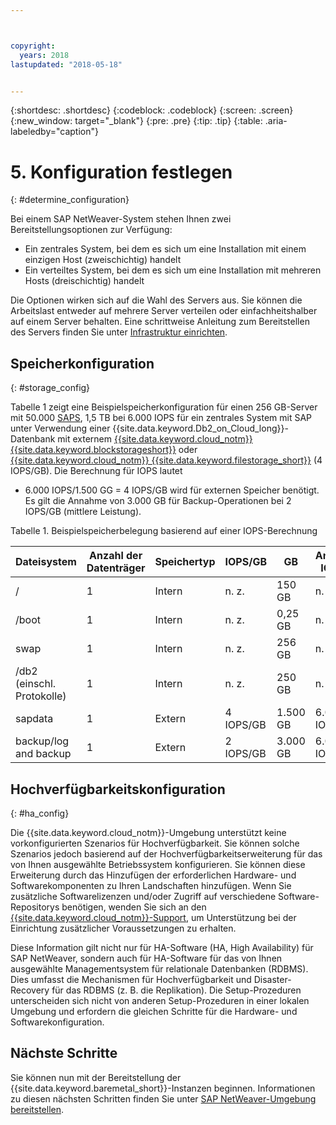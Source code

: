 ```yaml
---



copyright:
  years: 2018
lastupdated: "2018-05-18"


---
```


{:shortdesc: .shortdesc}
{:codeblock: .codeblock}
{:screen: .screen}
{:new_window: target="_blank"}
{:pre: .pre}
{:tip: .tip}
{:table: .aria-labeledby="caption"}


# 5. Konfiguration festlegen
{: #determine_configuration}

Bei einem SAP NetWeaver-System stehen Ihnen zwei Bereitstellungsoptionen zur Verfügung:
  * Ein zentrales System, bei dem es sich um eine Installation mit einem einzigen Host (zweischichtig) handelt
  * Ein verteiltes System, bei dem es sich um eine Installation mit mehreren Hosts (dreischichtig) handelt
  
Die Optionen wirken sich auf die Wahl des Servers aus. Sie können die Arbeitslast entweder auf mehrere Server verteilen oder einfachheitshalber auf einem Server behalten. Eine schrittweise Anleitung zum Bereitstellen des Servers finden Sie unter [Infrastruktur einrichten](/docs/infrastructure/sap-netweaver/sap-setting-up-infrastructure.html#set_up_infrastructure).

## Speicherkonfiguration
{: #storage_config}

Tabelle 1 zeigt eine Beispielspeicherkonfiguration für einen 256 GB-Server mit 50.000 [SAPS](/docs/infrastructure/sap-netweaver/sap-size-server.html), 1,5 TB bei 6.000 IOPS für ein zentrales System mit SAP unter Verwendung einer {{site.data.keyword.Db2_on_Cloud_long}}-Datenbank mit externem [{{site.data.keyword.cloud_notm}} {{site.data.keyword.blockstorageshort}}](https://console.bluemix.net/docs/infrastructure/BlockStorage/index.html#getting-started-with-block-storage) oder [{{site.data.keyword.cloud_notm}} {{site.data.keyword.filestorage_short}}](https://console.bluemix.net/docs/infrastructure/FileStorage/index.html#getting-started-with-file-storage) (4 IOPS/GB). Die Berechnung für IOPS lautet

  * 6.000 IOPS/1.500 GG = 4 IOPS/GB wird für externen Speicher benötigt. Es gilt die Annahme von 3.000 GB für Backup-Operationen bei 2 IOPS/GB (mittlere Leistung).
  
Tabelle 1. Beispielspeicherbelegung basierend auf einer IOPS-Berechnung

| Dateisystem | Anzahl der Datenträger | Speichertyp | IOPS/GB | GB | Anzahl IOPS |
| --- | --- | --- | --- | --- | --- |
| / | 1 | Intern | n. z. | 150 GB | n. z. |
| /boot | 1 | Intern | n. z. | 0,25 GB | n. z. |
| swap | 1 | Intern | n. z. | 256 GB | n. z. |
| /db2 (einschl. Protokolle) | 1 | Intern | n. z. | 250 GB | n. z. |
| sapdata | 1 | Extern | 4 IOPS/GB | 1.500 GB | 6.000 IOPS |
| backup/log and backup | 1 | Extern | 2 IOPS/GB | 3.000 GB | 6.000 IOPS |

## Hochverfügbarkeitskonfiguration
{: #ha_config}

Die {{site.data.keyword.cloud_notm}}-Umgebung unterstützt keine vorkonfigurierten Szenarios für Hochverfügbarkeit. Sie können solche Szenarios jedoch basierend auf der Hochverfügbarkeitserweiterung für das von Ihnen ausgewählte Betriebssystem konfigurieren. Sie können diese Erweiterung durch das Hinzufügen der erforderlichen Hardware- und Softwarekomponenten zu Ihren Landschaften hinzufügen. Wenn Sie zusätzliche Softwarelizenzen und/oder Zugriff auf verschiedene Software-Repositorys benötigen, wenden Sie sich an den [{{site.data.keyword.cloud_notm}}-Support](https://console.bluemix.net/docs/get-support/howtogetsupport.html#getting-customer-support), um Unterstützung bei der Einrichtung zusätzlicher Voraussetzungen zu erhalten.

Diese Information gilt nicht nur für HA-Software (HA, High Availability) für SAP NetWeaver, sondern auch für HA-Software für das von Ihnen ausgewählte Managementsystem für relationale Datenbanken (RDBMS). Dies umfasst die Mechanismen für Hochverfügbarkeit und Disaster-Recovery für das RDBMS (z. B. die Replikation). Die Setup-Prozeduren unterscheiden sich nicht von anderen Setup-Prozeduren in einer lokalen Umgebung und erfordern die gleichen Schritte für die Hardware- und Softwarekonfiguration.

## Nächste Schritte

Sie können nun mit der Bereitstellung der {{site.data.keyword.baremetal_short}}-Instanzen beginnen. Informationen zu diesen nächsten Schritten finden Sie unter [SAP NetWeaver-Umgebung bereitstellen](/docs/infrastructure/sap-netweaver/sap-provision-environment.html).
  
  


